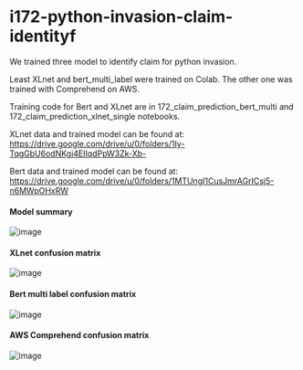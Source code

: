 # i172-python-invasion-claim-identityf
We trained three model to identify claim for python invasion.

Least XLnet and bert_multi_label were trained on Colab. The other one was trained with Comprehend on AWS.

Training code for Bert and XLnet are in 172_claim_prediction_bert_multi and 172_claim_prediction_xlnet_single notebooks.


XLnet data and trained model can be found at: https://drive.google.com/drive/u/0/folders/1Iy-TqgGbU6odNKgj4EIIqdPpW3Zk-Xb-


Bert data and trained model can be found at: https://drive.google.com/drive/u/0/folders/1MTUngI1CusJmrAGrICsj5-n6MWpOHxRW


#### Model summary

![image](https://user-images.githubusercontent.com/110852825/190205317-d0eecae9-d01b-43ab-a6f3-3a5fab1ea064.png)

#### XLnet confusion matrix

![image](https://user-images.githubusercontent.com/110852825/190217018-c01a235d-2f30-4038-a649-6f0c6d1b74d8.png)


#### Bert multi label confusion matrix

![image](https://user-images.githubusercontent.com/110852825/190216894-47aaea99-46bb-4525-a1a8-bf52eaaf1e07.png)


#### AWS Comprehend confusion matrix

![image](https://user-images.githubusercontent.com/110852825/190217248-f778db99-2e1b-4a0f-af35-f45dfa8396d8.png)
